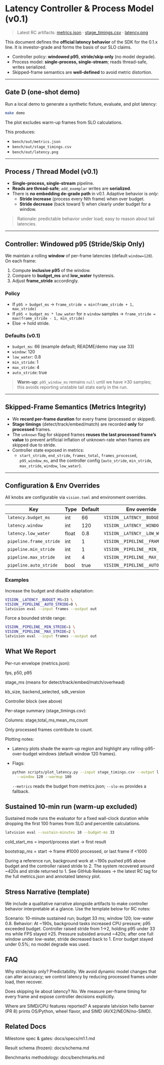 # Latency Controller & Process Model (v0.1)

> Latest RC artifacts: [metrics.json](https://github.com/latvision/vision/releases/latest/download/metrics.json) · [stage_timings.csv](https://github.com/latvision/vision/releases/latest/download/stage_timings.csv) · [latency.png](https://github.com/latvision/vision/releases/latest/download/latency.png)

This document defines the **official latency behavior** of the SDK for the
0.1.x line. It is investor-grade and forms the basis of our SLO claims.

- Controller policy: **windowed p95**, **stride/skip only** (no model degrade).
- Process model: **single-process, single-stream**; reads thread-safe, writes serialized.
- Skipped-frame semantics are **well-defined** to avoid metric distortion.

---

## Gate D (one-shot demo)

Run a local demo to generate a synthetic fixture, evaluate, and plot latency:

```bash
make demo
```

The plot excludes warm-up frames from SLO calculations.

This produces:

- `bench/out/metrics.json`
- `bench/out/stage_timings.csv`
- `bench/out/latency.png`

---

## Process / Thread Model (v0.1)

- **Single-process, single-stream** pipeline.
- **Reads are thread-safe**; `add_exemplar` writes are **serialized**.
- There is **no embedding de-grade path** in v0.1. Adaptive behavior is *only*:
  - **Stride increase** (process every Nth frame) when over budget.
  - **Stride decrease** (back toward 1) when clearly under budget for a window.

> Rationale: predictable behavior under load; easy to reason about tail latencies.

---

## Controller: Windowed p95 (Stride/Skip Only)

We maintain a rolling **window** of per-frame latencies (default `window=120`).
On each frame:

1. Compute **inclusive p95** of the window.
2. Compare to **budget_ms** and **low_water** hysteresis.
3. Adjust **frame_stride** accordingly.

### Policy

- If `p95 > budget_ms` → `frame_stride = min(frame_stride + 1, max_stride)`
- If `p95 < budget_ms * low_water` for ≥ `window` samples
  → `frame_stride = max(frame_stride - 1, min_stride)`
- Else → hold stride.

### Defaults (v0.1)

- `budget_ms`: 66 (example default; README/demo may use 33)
- `window`: 120
- `low_water`: 0.8
- `min_stride`: 1
- `max_stride`: 4
- `auto_stride`: true

> **Warm-up:** `p95_window_ms` remains `null` until we have ≥30 samples; this avoids
> reporting unstable tail stats early in the run.

---

## Skipped-Frame Semantics (Metrics Integrity)

- We **record per-frame duration** for every frame (processed or skipped).
- **Stage timings** (detect/track/embed/match) are recorded **only** for **processed** frames.
- The `unknown` flag for skipped frames **reuses the last processed frame’s value** to prevent
  artificial inflation of unknown-rate when frames are skipped due to stride.
- Controller state exposed in metrics:
  - `start_stride`, `end_stride`, `frames_total`, `frames_processed`, `p95_window_ms`,
    and the controller config (`auto_stride`, `min_stride`, `max_stride`, `window`, `low_water`).

---

## Configuration & Env Overrides

All knobs are configurable via `vision.toml` and environment overrides.

| Key                                   | Type    | Default | Env override                           |
|--------------------------------------|---------|---------|----------------------------------------|
| `latency.budget_ms`                  | int     | 66      | `VISION__LATENCY__BUDGET_MS`           |
| `latency.window`                     | int     | 120     | `VISION__LATENCY__WINDOW`              |
| `latency.low_water`                  | float   | 0.8     | `VISION__LATENCY__LOW_WATER`           |
| `pipeline.frame_stride`              | int     | 1       | `VISION__PIPELINE__FRAME_STRIDE`       |
| `pipeline.min_stride`                | int     | 1       | `VISION__PIPELINE__MIN_STRIDE`         |
| `pipeline.max_stride`                | int     | 4       | `VISION__PIPELINE__MAX_STRIDE`         |
| `pipeline.auto_stride`               | bool    | true    | `VISION__PIPELINE__AUTO_STRIDE`        |

### Examples

Increase the budget and disable adaptation:

```bash
VISION__LATENCY__BUDGET_MS=33 \
VISION__PIPELINE__AUTO_STRIDE=0 \
latvision eval --input frames --output out
```

Force a bounded stride range:

```bash
VISION__PIPELINE__MIN_STRIDE=1 \
VISION__PIPELINE__MAX_STRIDE=2 \
latvision eval --input frames --output out
```

## What We Report

Per-run envelope (metrics.json):

fps, p50, p95

stage_ms (means for detect/track/embed/match/overhead)

kb_size, backend_selected, sdk_version

Controller block (see above)

Per-stage summary (stage_timings.csv):

Columns: stage,total_ms,mean_ms,count

Only processed frames contribute to count.

Plotting notes:

- Latency plots shade the warm-up region and highlight any rolling-p95-over-budget windows (default window 120 frames).
- Flags:

  ```bash
  python scripts/plot_latency.py --input stage_timings.csv --output latency.png \
    --window 120 --warmup 100
  ```

  `--metrics` reads the budget from metrics.json; `--slo-ms` provides a fallback.

## Sustained 10-min run (warm-up excluded)

Sustained mode runs the evaluator for a fixed wall-clock duration while
dropping the first 100 frames from SLO and percentile calculations.

```bash
latvision eval --sustain-minutes 10 --budget-ms 33
```

cold_start_ms = import/process start → first result

bootstrap_ms = start → frame #1000 processed, or last frame if <1000

During a reference run, background work at ~190s pushed p95 above budget and
the controller raised stride to 2. The system recovered around ~420s and
stride returned to 1. See GitHub Releases → the latest RC tag for the full metrics.json and annotated latency plot.

## Stress Narrative (template)

We include a qualitative narrative alongside artifacts to make controller behavior
interpretable at a glance. Use the template below for RC notes:

Scenario: 10-minute sustained run; budget 33 ms; window 120; low-water 0.8.
Behavior: At ~190s, background tasks increased CPU pressure; p95 exceeded budget.
Controller raised stride from 1→2, holding p95 under 33 ms while FPS stayed ≥25.
Pressure subsided around ~420s; after one full window under low-water, stride decreased
back to 1. Error budget stayed under 0.5%; no model degrade was used.

## FAQ

Why stride/skip only?
Predictability. We avoid dynamic model changes that can alter accuracy; we control latency
by reducing processed frames under load, then recover.

Does skipping lie about latency?
No. We measure per-frame timing for every frame and expose controller decisions explicitly.

Where are SIMD/CPU features reported?
A separate latvision hello banner (PR 8) prints OS/Python, wheel flavor, and SIMD (AVX2/NEON/no-SIMD).

## Related Docs

Milestone spec & gates: docs/specs/m1.1.md

Result schema (frozen): docs/schema.md

Benchmarks methodology: docs/benchmarks.md
